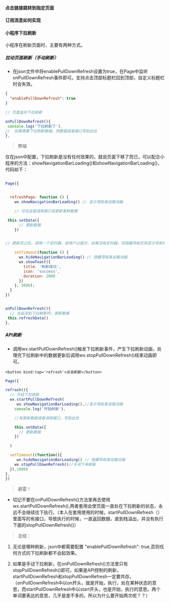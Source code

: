 #### 点击链接跳转到指定页面

#### 订阅消息如何实现

#### 小程序下拉刷新

小程序在刷新页面时，主要有两种方式。

##### 拉动页面刷新（手动刷新）

- 在json文件中将enablePullDownRefresh设置为true，在Page中监听onPullDownRefresh事件即可。支持点击顶部标题栏回到顶部，自定义标题栏时会失效。

```json
{
  "enablePullDownRefresh": true
}
```

```js
// 页面监听下拉刷新

onPullDownRefresh(){
 console.log('下拉刷新了'),
//  如果需要下拉刷新数据，把数据或者接口写到此处
},
```

>弊端

仅在json中配置，下拉刷新是没有任何效果的，就说页面下移了而已，可以配合小程序的方法：showNavigationBarLoading()和showNavigationBarLoading()，代码如下：

```js

Page({


  refreshPage: function () {
    wx.showNavigationBarLoading() // 显示导航条加载动画

    // 可在这里调用接口或更新某种数据

 this.setData({
      // 更新数据
    })


// 更新完之后，调用一个定时器，给用户以提示，如果没有定时器，将隐藏导航栏和显示导航栏都写在refreshPage函数下，会出现没有效果，即导航条还没来得及显示，就已经被隐藏了。所以，它俩必不能同步。

    setTimeout(function () {
      wx.hideNavigationBarLoading() // 隐藏导航条加载动画
      wx.showToast({
        title: '刷新成功',
        icon: 'success',
        duration: 2000
      })
    }, 2000);
  }
})


onPullDownRefresh(){
  // 当监测到下拉刷新时，更新数据
 this.refreshData()
},

```

##### API刷新

- 调用wx.startPullDownRefresh()触发下拉刷新事件，产生下拉刷新动画，处理完下拉刷新中的数据更新后调用wx.stopPullDownRefresh()结束动画即可。

```wxml
<button bind:tap='refrash'>点击刷新</button>
```

```js
Page({

refrash(){
  // 开启下拉刷新
  wx.startPullDownRefresh(
     wx.showNavigationBarLoading(),//显示导航条加载动画
    console.log('开始刷新'),

    //有更新数据或者调用接口，写到此处

    this.setData({
      // 更新数据
    })

  )

  setTimeout((function(){
     wx.hideNavigationBarLoading() // 隐藏导航条加载动画
    wx.stopPullDownRefresh()//关闭下来刷新
  }),1000)
},
})
```

>避雷！

- 切记不要在onPullDownRefresh()方法里再去使用wx.startPullDownRefresh(),两者套用会使页面一直处在下拉刷新的状态，永远不会继续往下执行。（本人在套用使用的时候，startPullDownRefresh（）里面写的有接口，导致执行的时候，一直返回数据，直到栈溢出，并没有执行下面的stopPullDownRefresh()）

>总结：

1. 无论是哪种刷新，json中都需要配置  "enablePullDownRefresh": true,否则任何方式的下拉刷新都不会起效果。

2. 如果是手动下拉刷新，在onPullDownRefresh()方法里只有stopPullDownRefresh()即可，如果是API控制的刷新，startPullDownRefresh和stopPullDownRefresh一定要共存。（onPullDownRefresh中以on开头，就是开始，执行，处在某种状态的意思，而startPullDownRefresh中以start开头，也是开始，执行的意思。两个单词要表达的意思，几乎是差不多的，所以为什么要开始两次呢？？）